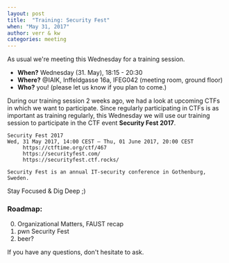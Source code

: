 ```yaml
---
layout: post
title:  "Training: Security Fest"
when: "May 31, 2017"
author: verr & kw
categories: meeting
---
```


As usual we're meeting this Wednesday for a training session.

* **When?** Wednesday (31. May), 18:15 - 20:30
* **Where?** @IAIK, Inffeldgasse 16a, IFEG042 (meeting room, ground floor)
* **Who?** you! (please let us know if you plan to come.)

During our training session 2 weeks ago, we had a look at upcoming CTFs in which we want to participate. Since regularly participating in CTFs is as important as training regularly, this Wednesday we will use our training session to participate in the CTF event **Security Fest 2017**.

```
Security Fest 2017    
Wed, 31 May 2017, 14:00 CEST — Thu, 01 June 2017, 20:00 CEST
     https://ctftime.org/ctf/467
     https://securityfest.com/
     https://securityfest.ctf.rocks/

Security Fest is an annual IT-security conference in Gothenburg, Sweden.
```

Stay Focused & Dig Deep ;)

### Roadmap:

0. Organizational Matters, FAUST recap
1. pwn Security Fest
2. beer?

If you have any questions, don't hesitate to ask.
